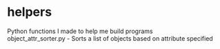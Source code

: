 # helpers
Python functions I made to help me build programs<br> 
  object_attr_sorter.py - Sorts a list of objects based on attribute specified<br>
